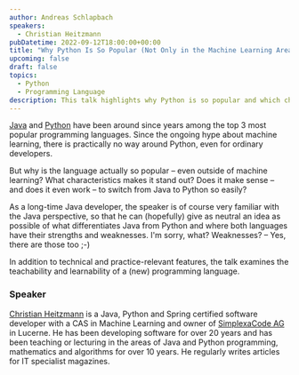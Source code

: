 ```yaml
---
author: Andreas Schlapbach
speakers:
  - Christian Heitzmann
pubDatetime: 2022-09-12T18:00:00+00:00
title: "Why Python Is So Popular (Not Only in the Machine Learning Area)"
upcoming: false
draft: false
topics:
  - Python
  - Programming Language
description: This talk highlights why Python is so popular and which characteristics make it stand out.
---
```


<a href="https://www.oracle.com/java/">Java</a> and <a href="https://www.python.org/">Python</a> have been around since years among the top 3 most popular programming languages. Since the ongoing hype about machine learning, there is practically no way around Python, even for ordinary developers.

But why is the language actually so popular – even outside of machine learning? What characteristics makes it stand out? Does it make sense – and does it even work – to switch from Java to Python so easily?

As a long-time Java developer, the speaker is of course very familiar with the Java perspective, so that he can (hopefully) give as neutral an idea as possible of what differentiates Java from Python and where both languages have their strengths and weaknesses. I'm sorry, what? Weaknesses? – Yes, there are those too ;-)

In addition to technical and practice-relevant features, the talk examines the teachability and learnability of a (new) programming language.

### Speaker

<a href="https://www.linkedin.com/in/christian-heitzmann/">Christian Heitzmann</a> is a Java, Python and Spring certified software developer with a CAS in Machine Learning and owner of <a href="https://www.simplexacode.ch/">SimplexaCode AG</a> in Lucerne. He has been developing software for over 20 years and has been teaching or lecturing in the areas of Java and Python programming, mathematics and algorithms for over 10 years. He regularly writes articles for IT specialist magazines.
